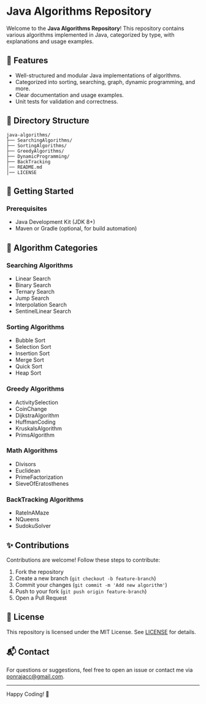 # Java Algorithms Repository

Welcome to the **Java Algorithms Repository**! This repository contains various algorithms implemented in Java, categorized by type, with explanations and usage examples.

## 📌 Features
- Well-structured and modular Java implementations of algorithms.
- Categorized into sorting, searching, graph, dynamic programming, and more.
- Clear documentation and usage examples.
- Unit tests for validation and correctness.

## 📂 Directory Structure
```
java-algorithms/
├── SearchingAlgorithms/
├── SortingAlgorithms/
├── GreedyAlgorithms/
├── DynamicProgramming/
├── BackTracking
│── README.md
│── LICENSE
```

## 🚀 Getting Started
### Prerequisites
- Java Development Kit (JDK 8+)
- Maven or Gradle (optional, for build automation)

## 📖 Algorithm Categories

### Searching Algorithms
- Linear Search
- Binary Search
- Ternary Search
- Jump Search
- Interpolation Search
- SentinelLinear Search

### Sorting Algorithms
- Bubble Sort
- Selection Sort
- Insertion Sort
- Merge Sort
- Quick Sort
- Heap Sort
  
### Greedy Algorithms
- ActivitySelection
- CoinChange
- DijkstraAlgorithm
- HuffmanCoding
- KruskalsAlgorithm
- PrimsAlgorithm

### Math Algorithms
- Divisors
- Euclidean
- PrimeFactorization
- SieveOfEratosthenes

### BackTracking Algorithms
- RateInAMaze
- NQueens
- SudokuSolver

## ✨ Contributions
Contributions are welcome! Follow these steps to contribute:
1. Fork the repository
2. Create a new branch (`git checkout -b feature-branch`)
3. Commit your changes (`git commit -m 'Add new algorithm'`)
4. Push to your fork (`git push origin feature-branch`)
5. Open a Pull Request

## 📝 License
This repository is licensed under the MIT License. See [LICENSE](LICENSE) for details.

## 📬 Contact
For questions or suggestions, feel free to open an issue or contact me via [ponrajacc@gmail.com](mailto:ponrajacc@gmail.com).

---
Happy Coding! 🚀

